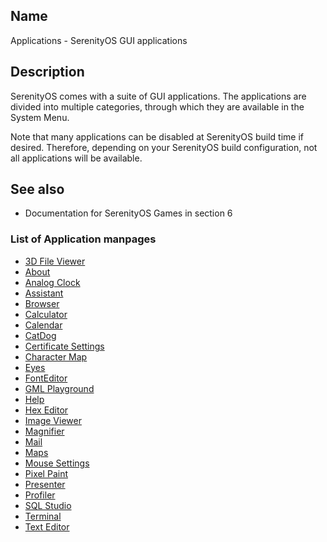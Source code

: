 ## Name

Applications - SerenityOS GUI applications

## Description

SerenityOS comes with a suite of GUI applications. The applications are divided into multiple categories, through which they are available in the System Menu.

Note that many applications can be disabled at SerenityOS build time if desired. Therefore, depending on your SerenityOS build configuration, not all applications will be available.

## See also

-   Documentation for SerenityOS Games in section 6

### List of Application manpages

-   [3D File Viewer](help://man/1/Applications/3DFileViewer)
-   [About](help://man/1/Applications/About)
-   [Analog Clock](help://man/1/Applications/AnalogClock)
-   [Assistant](help://man/1/Applications/Assistant)
-   [Browser](help://man/1/Applications/Browser)
-   [Calculator](help://man/1/Applications/Calculator)
-   [Calendar](help://man/1/Applications/Calendar)
-   [CatDog](help://man/1/Applications/CatDog)
-   [Certificate Settings](help://man/1/Applications/CertificateSettings)
-   [Character Map](help://man/1/Applications/CharacterMap)
-   [Eyes](help://man/1/Applications/Eyes)
-   [FontEditor](help://man/1/Applications/FontEditor)
-   [GML Playground](help://man/1/Applications/GMLPlayground)
-   [Help](help://man/1/Applications/Help)
-   [Hex Editor](help://man/1/Applications/HexEditor)
-   [Image Viewer](help://man/1/Applications/ImageViewer)
-   [Magnifier](help://man/1/Applications/Magnifier)
-   [Mail](help://man/1/Applications/Mail)
-   [Maps](help://man/1/Applications/Maps)
-   [Mouse Settings](help://man/1/Applications/MouseSettings)
-   [Pixel Paint](help://man/1/Applications/PixelPaint)
-   [Presenter](help://man/1/Applications/Presenter)
-   [Profiler](help://man/1/Applications/Profiler)
-   [SQL Studio](help://man/1/Applications/SQLStudio)
-   [Terminal](help://man/1/Applications/Terminal)
-   [Text Editor](help://man/1/Applications/TextEditor)
